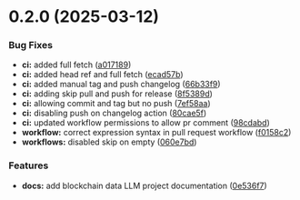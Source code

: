 # 0.2.0 (2025-03-12)


### Bug Fixes

* **ci:** added full fetch ([a017189](https://github.com/jolfr/data-project-example/commit/a017189fe52502ea33af1aa948b37d684c9ec9a6))
* **ci:** added head ref and full fetch ([ecad57b](https://github.com/jolfr/data-project-example/commit/ecad57b4571b8e0411c54a6461eb1cdd9e36ccc8))
* **ci:** added manual tag and push changelog ([66b33f9](https://github.com/jolfr/data-project-example/commit/66b33f932240d4d55302a022ecf8558e4d29f768))
* **ci:** adding skip pull and push for release ([8f5389d](https://github.com/jolfr/data-project-example/commit/8f5389d867a7fad392fd6e5c964e3b6d6e3fe996))
* **ci:** allowing commit and tag but no push ([7ef58aa](https://github.com/jolfr/data-project-example/commit/7ef58aa6b904a6843a7ade839902d78ba00f88e3))
* **ci:** disabling push on changelog action ([80cae5f](https://github.com/jolfr/data-project-example/commit/80cae5f9ef7e7378a79993a74dd880ffe329a6ac))
* **ci:** updated workflow permissions to allow pr comment ([98cdabd](https://github.com/jolfr/data-project-example/commit/98cdabd1e096108247711a6dbaf8b882d0e48d0d))
* **workflow:** correct expression syntax in pull request workflow ([f0158c2](https://github.com/jolfr/data-project-example/commit/f0158c238f9129ff7aab2f73a5c6452645d2c93e))
* **workflows:** disabled skip on empty ([060e7bd](https://github.com/jolfr/data-project-example/commit/060e7bdf5cae5c359f4960fd3fce980e4918b8fa))


### Features

* **docs:** add blockchain data LLM project documentation ([0e536f7](https://github.com/jolfr/data-project-example/commit/0e536f783e36f8df62e6ef59403d2603641ef98a))



